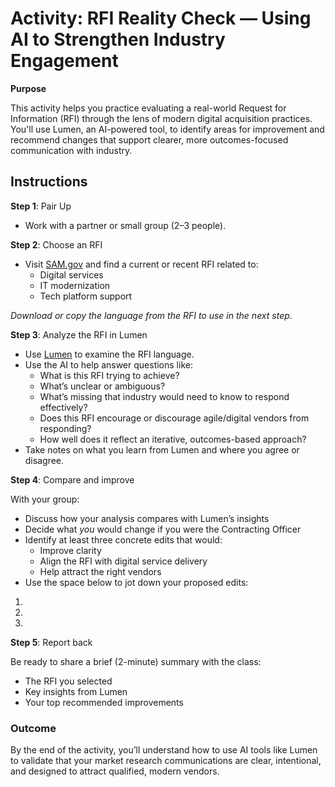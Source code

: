 # Activity: RFI Reality Check — Using AI to Strengthen Industry Engagement

**Purpose**

This activity helps you practice evaluating a real-world Request for Information (RFI) through the lens of modern digital acquisition practices. You'll use Lumen, an AI-powered tool, to identify areas for improvement and recommend changes that support clearer, more outcomes-focused communication with industry.

## Instructions

**Step 1**: Pair Up
- Work with a partner or small group (2–3 people).

**Step 2**: Choose an RFI
- Visit [SAM.gov](https://sam.gov) and find a current or recent RFI related to:
    * Digital services  
    * IT modernization  
    * Tech platform support

*Download or copy the language from the RFI to use in the next step*.

**Step 3**: Analyze the RFI in Lumen
* Use [Lumen](https://g2xchange.com/meet-lumen) to examine the RFI language.  
* Use the AI to help answer questions like:  
  * What is this RFI trying to achieve?  
  * What’s unclear or ambiguous?  
  * What’s missing that industry would need to know to respond effectively?  
  * Does this RFI encourage or discourage agile/digital vendors from responding?  
  * How well does it reflect an iterative, outcomes-based approach?
* Take notes on what you learn from Lumen and where you agree or disagree.

**Step 4**: Compare and improve

With your group:

* Discuss how your analysis compares with Lumen’s insights  
* Decide what *you* would change if you were the Contracting Officer  
* Identify at least three concrete edits that would:  
  * Improve clarity  
  * Align the RFI with digital service delivery  
  * Help attract the right vendors
* Use the space below to jot down your proposed edits:

1.    
2.    
3.  

**Step 5**: Report back

Be ready to share a brief (2-minute) summary with the class:
* The RFI you selected  
* Key insights from Lumen  
* Your top recommended improvements

### Outcome

By the end of the activity, you’ll understand how to use AI tools like Lumen to validate that your market research communications are clear, intentional, and designed to attract qualified, modern vendors.
